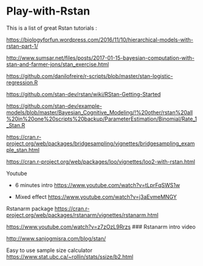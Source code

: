 # Play-with-Rstan

This is a list of great Rstan tutorials :

https://biologyforfun.wordpress.com/2016/11/10/hierarchical-models-with-rstan-part-1/

http://www.sumsar.net/files/posts/2017-01-15-bayesian-computation-with-stan-and-farmer-jons/stan_exercise.html

https://github.com/danilofreire/r-scripts/blob/master/stan-logistic-regression.R

https://github.com/stan-dev/rstan/wiki/RStan-Getting-Started

https://github.com/stan-dev/example-models/blob/master/Bayesian_Cognitive_Modeling/!%20other/rstan%20all%20in%20one%20scripts%20backup/ParameterEstimation/Binomial/Rate_1_Stan.R

https://cran.r-project.org/web/packages/bridgesampling/vignettes/bridgesampling_example_stan.html

https://cran.r-project.org/web/packages/loo/vignettes/loo2-with-rstan.html

Youtube
- 6 minutes intro 
https://www.youtube.com/watch?v=tLprFqSWS1w

- Mixed effect
https://www.youtube.com/watch?v=j3aEvmeMNGY

Rstanarm package
https://cran.r-project.org/web/packages/rstanarm/vignettes/rstanarm.html

https://www.youtube.com/watch?v=z7zOzL9Rrzs   ### Rstanarm intro video

http://www.sanjogmisra.com/blog/stan/


Easy to use sample size calculator
https://www.stat.ubc.ca/~rollin/stats/ssize/b2.html
